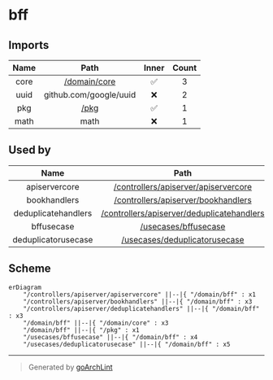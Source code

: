 # bff

## Imports

| Name |          Path           | Inner | Count |
|:----:|:-----------------------:|:-----:|:-----:|
| core | [/domain/core](core.md) |  ✅   |   3   |
| uuid | github.com/google/uuid  |  ❌   |   2   |
| pkg  |    [/pkg](../pkg.md)    |  ✅   |   1   |
| math |          math           |  ❌   |   1   |

## Used by

|        Name         |                                             Path                                              |
|:-------------------:|:---------------------------------------------------------------------------------------------:|
|    apiservercore    |       [/controllers/apiserver/apiservercore](../controllers/apiserver/apiservercore.md)       |
|    bookhandlers     |        [/controllers/apiserver/bookhandlers](../controllers/apiserver/bookhandlers.md)        |
| deduplicatehandlers | [/controllers/apiserver/deduplicatehandlers](../controllers/apiserver/deduplicatehandlers.md) |
|     bffusecase      |                       [/usecases/bffusecase](../usecases/bffusecase.md)                       |
| deduplicatorusecase |              [/usecases/deduplicatorusecase](../usecases/deduplicatorusecase.md)              |

## Scheme

```mermaid
erDiagram
    "/controllers/apiserver/apiservercore" ||--|{ "/domain/bff" : x1
    "/controllers/apiserver/bookhandlers" ||--|{ "/domain/bff" : x3
    "/controllers/apiserver/deduplicatehandlers" ||--|{ "/domain/bff" : x3
    "/domain/bff" ||--|{ "/domain/core" : x3
    "/domain/bff" ||--|{ "/pkg" : x1
    "/usecases/bffusecase" ||--|{ "/domain/bff" : x4
    "/usecases/deduplicatorusecase" ||--|{ "/domain/bff" : x5
```

---

> Generated by [goArchLint](https://github.com/gbh007/goarchlint)

